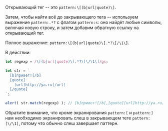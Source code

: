 
Открывающий тег -- это `pattern:\[(b|url|quote)\]`.

Затем, чтобы найти всё до закрывающего тега -- используем выражение `pattern:.*?` с флагом `pattern:s`: оно найдёт любые символы, включая новую строку, и затем добавим обратную ссылку на открывающий тег.

Полное выражение: `pattern:\[(b|url|quote)\].*?\[/\1\]`.

В действии:

```js run
let regexp = /\[(b|url|quote)\].*?\[\/\1\]/gs;

let str = `
  [b]привет![/b]
  [quote]
    [url]http://ya.ru[/url]
  [/quote]
`;

alert( str.match(regexp) ); // [b]привет![/b],[quote][url]http://ya.ru[/url][/quote]
```

Обратите внимание, что кроме экранирования `pattern:[` и `pattern:]` нам необходимо экранировать слеш в закрывающем теге `pattern:[\/\1]`, потому что обычно слеш завершает паттерн.
